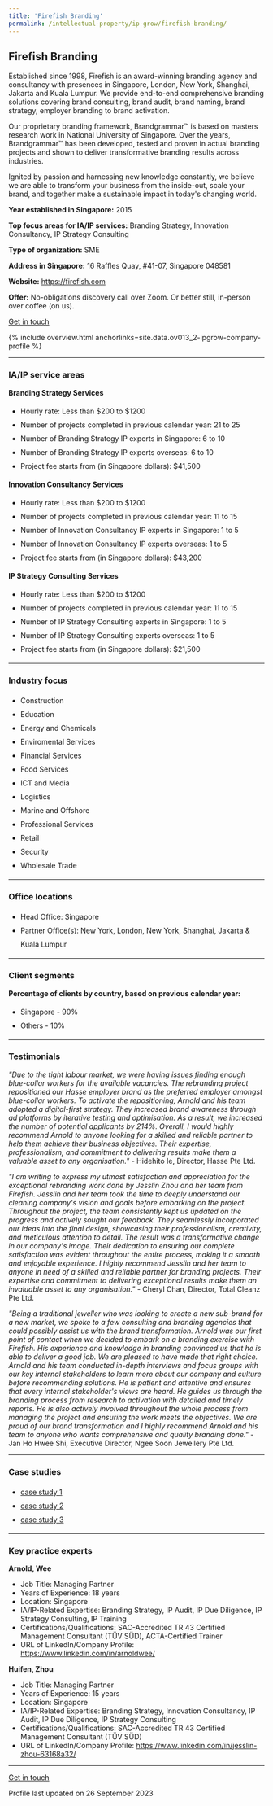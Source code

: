 ```yaml
---
title: 'Firefish Branding'
permalink: /intellectual-property/ip-grow/firefish-branding/
---
```


## Firefish Branding

Established since 1998, Firefish is an award-winning branding agency and consultancy with presences in Singapore, London, New York, Shanghai, Jakarta and Kuala Lumpur. We provide end-to-end comprehensive branding solutions covering brand consulting, brand audit, brand naming, brand strategy, employer branding to brand activation.

Our proprietary branding framework, Brandgrammar™ is based on masters research work in National University of Singapore. Over the years, Brandgrammar™ has been developed, tested and proven in actual branding projects and shown to deliver transformative branding results across industries.

Ignited by passion and harnessing new knowledge constantly, we believe we are able to transform your business from the inside-out, scale your brand, and together make a sustainable impact in today's changing world.

<b>Year established in Singapore:</b> 2015

<b>Top focus areas for IA/IP services:</b> Branding Strategy, Innovation Consultancy, IP Strategy Consulting

<b>Type of organization:</b> SME

<b>Address in Singapore:</b> 16 Raffles Quay, #41-07, Singapore 048581

<b>Website:</b> <a href='https://firefish.com'>https://firefish.com</a>

<b>Offer:</b> No-obligations discovery call over Zoom. Or better still, in-person over coffee (on us).

<a class='btn' href='https://form.gov.sg/64ed5e4dd8368600129020fc' target='_blank' rel='noopener'>Get in touch</a>

{% include overview.html anchorlinks=site.data.ov013_2-ipgrow-company-profile %}

---
<a name='ip-related-service-areas'></a>
### IA/IP service areas

**Branding Strategy Services**

<ul>
<li style='line-height: 27px; margin: 0px 0px !important'>Hourly rate:  Less than $200 to $1200</li>
<li style='line-height: 27px; margin: 0px 0px !important'>Number of projects completed in previous calendar year: 21 to 25</li>
<li style='line-height: 27px; margin: 0px 0px !important'>Number of Branding Strategy IP experts in Singapore: 6 to 10</li>
<li style='line-height: 27px; margin: 0px 0px !important'>Number of Branding Strategy IP experts overseas: 6 to 10</li>
<li style='line-height: 27px; margin: 0px 0px !important'>Project fee starts from (in Singapore dollars):  $41,500</li>
</ul>

**Innovation Consultancy Services**

<ul>
<li style='line-height: 27px; margin: 0px 0px !important'>Hourly rate:  Less than $200 to $1200</li>
<li style='line-height: 27px; margin: 0px 0px !important'>Number of projects completed in previous calendar year: 11 to 15</li>
<li style='line-height: 27px; margin: 0px 0px !important'>Number of Innovation Consultancy IP experts in Singapore: 1 to 5</li>
<li style='line-height: 27px; margin: 0px 0px !important'>Number of Innovation Consultancy IP experts overseas: 1 to 5</li>
<li style='line-height: 27px; margin: 0px 0px !important'>Project fee starts from (in Singapore dollars):  $43,200</li>
</ul>

**IP Strategy Consulting Services**

<ul>
<li style='line-height: 27px; margin: 0px 0px !important'>Hourly rate:  Less than $200 to $1200</li>
<li style='line-height: 27px; margin: 0px 0px !important'>Number of projects completed in previous calendar year: 11 to 15</li>
<li style='line-height: 27px; margin: 0px 0px !important'>Number of IP Strategy Consulting experts in Singapore: 1 to 5</li>
<li style='line-height: 27px; margin: 0px 0px !important'>Number of IP Strategy Consulting experts overseas: 1 to 5</li>
<li style='line-height: 27px; margin: 0px 0px !important'>Project fee starts from (in Singapore dollars):  $21,500</li>
</ul>

---
<a name='industry-focus'></a>
### Industry focus

<ul><li style='line-height: 27px; margin: 0px 0px !important'> Construction</li><li style='line-height: 27px; margin: 0px 0px !important'>Education</li><li style='line-height: 27px; margin: 0px 0px !important'>Energy and Chemicals</li><li style='line-height: 27px; margin: 0px 0px !important'>Enviromental Services</li><li style='line-height: 27px; margin: 0px 0px !important'>Financial Services</li><li style='line-height: 27px; margin: 0px 0px !important'>Food Services</li><li style='line-height: 27px; margin: 0px 0px !important'>ICT and Media</li><li style='line-height: 27px; margin: 0px 0px !important'>Logistics</li><li style='line-height: 27px; margin: 0px 0px !important'>Marine and Offshore</li><li style='line-height: 27px; margin: 0px 0px !important'>Professional Services</li><li style='line-height: 27px; margin: 0px 0px !important'>Retail</li><li style='line-height: 27px; margin: 0px 0px !important'>Security</li><li style='line-height: 27px; margin: 0px 0px !important'>Wholesale Trade</li></ul>

---
<a name='office-locations'></a>
### Office locations

<ul><li style='line-height: 27px; margin: 0px 0px !important'> Head Office: Singapore</li><li style='line-height: 27px; margin: 0px 0px !important'>Partner Office(s): New York, London, New York, Shanghai, Jakarta & Kuala Lumpur</li></ul>

---
<a name='client-segments'></a>
### Client segments

**Percentage of clients by country, based on previous calendar year:**

<ul><li style='line-height: 27px; margin: 0px 0px !important'> Singapore - 90%</li><li style='line-height: 27px; margin: 0px 0px !important'>Others - 10%</li></ul>

---
<a name='testimonials'></a>
### Testimonials

*"Due to the tight labour market, we were having issues finding enough blue-collar workers for the available vacancies. The rebranding project repositioned our Hasse employer brand as the preferred employer amongst blue-collar workers. To activate the repositioning, Arnold and his team adopted a digital-first strategy. They increased brand awareness through ad platforms by iterative testing and optimisation. As a result, we increased the number of potential applicants by 214%. Overall, I would highly recommend Arnold to anyone looking for a skilled and reliable partner to help them achieve their business objectives. Their expertise, professionalism, and commitment to delivering results make them a valuable asset to any organisation."* - Hidehito Ie, Director, Hasse Pte Ltd.

*"I am writing to express my utmost satisfaction and appreciation for the exceptional rebranding work done by Jesslin Zhou and her team from Firefish.  Jesslin and her team took the time to deeply understand our cleaning company's vision and goals before embarking on the project. Throughout the project, the team consistently kept us updated on the progress and actively sought our feedback. They seamlessly incorporated our ideas into the final design, showcasing their professionalism, creativity, and meticulous attention to detail. The result was a transformative change in our company's image.  Their dedication to ensuring our complete satisfaction was evident throughout the entire process, making it a smooth and enjoyable experience. I highly recommend Jesslin and her team to anyone in need of a skilled and reliable partner for branding projects. Their expertise and commitment to delivering exceptional results make them an invaluable asset to any organisation."* - Cheryl Chan, Director, Total Cleanz Pte Ltd.

*"Being a traditional jeweller who was looking to create a new sub-brand for a new market, we spoke to a few consulting and branding agencies that could possibly assist us with the brand transformation. Arnold was our first point of contact when we decided to embark on a branding exercise with Firefish. His experience and knowledge in branding convinced us that he is able to deliver a good job. We are pleased to have made that right choice.  Arnold and his team conducted in-depth interviews and focus groups with our key internal stakeholders to learn more about our company and culture before recommending solutions. He is patient and attentive and ensures that every internal stakeholder's views are heard. He guides us through the branding process from research to activation with detailed and timely reports. He is also actively involved throughout the whole process from managing the project and ensuring the work meets the objectives.  We are proud of our brand transformation and I highly recommend Arnold and his team to anyone who wants comprehensive and quality branding done."* - Jan Ho Hwee Shi, Executive Director, Ngee Soon Jewellery Pte Ltd.




---
<a name='case-studies'></a>
### Case studies

<ul><li style='line-height: 27px; margin: 0px 0px !important'> <a href="https://firefish.com/case-studies/hasse-case-study/" target="_blank" rel="noopener">case study 1</a></li><li style='line-height: 27px; margin: 0px 0px !important'><a href="https://firefish.com/case-studies/total-cleanz-case-study/" target="_blank" rel="noopener">case study 2</a></li><li style='line-height: 27px; margin: 0px 0px !important'><a href="https://firefish.com/case-studies/mistgold-case-study/" target="_blank" rel="noopener">case study 3</a></li></ul>

---
<a name='key-practice-experts'></a>
### Key practice experts

**Arnold, Wee**

- Job Title: Managing Partner
- Years of Experience: 18 years
- Location: Singapore
- IA/IP-Related Expertise: Branding Strategy, IP Audit, IP Due Diligence, IP Strategy Consulting, IP Training
- Certifications/Qualifications: SAC-Accredited TR 43 Certified Management Consultant (T&Uuml;V S&Uuml;D), ACTA-Certified Trainer
- URL of LinkedIn/Company Profile: <a href="https://www.linkedin.com/in/arnoldwee/" target="_blank" rel="noopener">https://www.linkedin.com/in/arnoldwee/</a>

**Huifen, Zhou**

- Job Title: Managing Partner
- Years of Experience: 15 years
- Location: Singapore
- IA/IP-Related Expertise: Branding Strategy, Innovation Consultancy, IP Audit, IP Due Diligence, IP Strategy Consulting
- Certifications/Qualifications: SAC-Accredited TR 43 Certified Management Consultant (T&Uuml;V S&Uuml;D)
- URL of LinkedIn/Company Profile: <a href="https://www.linkedin.com/in/jesslin-zhou-63168a32/" target="_blank" rel="noopener">https://www.linkedin.com/in/jesslin-zhou-63168a32/</a>

---
<p>
<a class='btn' href='https://form.gov.sg/64ed5e4dd8368600129020fc' target='_blank' rel='noopener'>Get in touch</a>
</p>
Profile last updated on 26 September 2023

